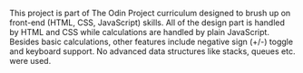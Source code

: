 This project is part of The Odin Project curriculum designed to brush up on front-end (HTML, CSS, JavaScript) skills. All of the design part is handled by HTML and CSS while calculations are handled by  plain JavaScript. Besides basic calculations, other features include negative sign (+/-) toggle and keyboard support. No advanced data structures like stacks, queues etc. were used.